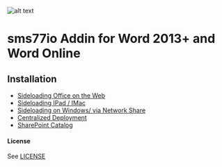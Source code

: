 ![alt text](https://www.sms77.io/wp-content/uploads/2019/07/sms77-Logo-400x79.png "sms77")
# sms77io Addin for Word 2013+ and Word Online

## Installation
- <a href="https://docs.microsoft.com/en-us/office/dev/add-ins/testing/sideload-office-add-ins-for-testing">Sideloading Office on the Web</a>
- <a href="https://docs.microsoft.com/en-us/office/dev/add-ins/testing/sideload-an-office-add-in-on-ipad-and-mac">Sideloading IPad / IMac</a>
- <a href="https://docs.microsoft.com/en-us/office/dev/add-ins/testing/create-a-network-shared-folder-catalog-for-task-pane-and-content-add-ins">Sideloading on Windows/ via Network Share</a>
- <a href="https://docs.microsoft.com/en-us/office/dev/add-ins/publish/centralized-deployment">Centralized Deployment</a>
- <a href="https://docs.microsoft.com/en-us/office/dev/add-ins/publish/publish-task-pane-and-content-add-ins-to-an-add-in-catalog">SharePoint Catalog</a>

#### License
See [LICENSE](LICENSE)